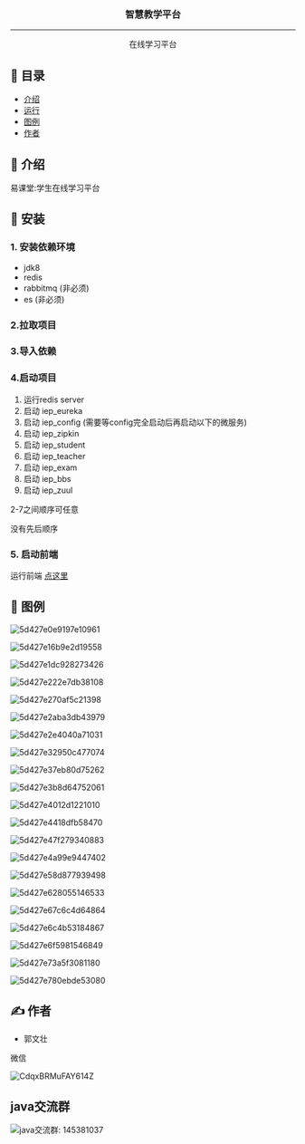 <h3 align="center">智慧教学平台</h3>

---

<p align="center"> 
    在线学习平台
    <br> 
</p>

## 📝 目录

- [介绍](#about)
- [运行](#run)
- [图例](#tuli)
- [作者](#author)

## 🧐 介绍 <a name = "about"></a>

易课堂:学生在线学习平台

## 🏁 安装 <a name = "run"></a>

### 1. 安装依赖环境

- jdk8
- redis
- rabbitmq (非必须)
- es (非必须)

### 2.拉取项目

### 3.导入依赖

### 4.启动项目

1. 运行redis server
2. 启动 iep_eureka
3. 启动 iep_config (需要等config完全启动后再启动以下的微服务)
4. 启动 iep_zipkin
5. 启动 iep_student
6. 启动 iep_teacher
7. 启动 iep_exam
8. 启动 iep_bbs
9. 启动 iep_zuul

2-7之间顺序可任意

没有先后顺序 

### 5. 启动前端

运行前端 [点这里](https://github.com/guowenzhuang/ieppage)

## 🎨 图例 <a name = "tuli"></a>

![5d427e0e9197e10961](https://i.loli.net/2019/08/01/5d427e0e9197e10961.png)



![5d427e16b9e2d19558](https://i.loli.net/2019/08/01/5d427e16b9e2d19558.png)



![5d427e1dc928273426](https://i.loli.net/2019/08/01/5d427e1dc928273426.png)



![5d427e222e7db38108](https://i.loli.net/2019/08/01/5d427e222e7db38108.png)



![5d427e270af5c21398](https://i.loli.net/2019/08/01/5d427e270af5c21398.png)



![5d427e2aba3db43979](https://i.loli.net/2019/08/01/5d427e2aba3db43979.png)



![5d427e2e4040a71031](https://i.loli.net/2019/08/01/5d427e2e4040a71031.png)



![5d427e32950c477074](https://i.loli.net/2019/08/01/5d427e32950c477074.png)



![5d427e37eb80d75262](https://i.loli.net/2019/08/01/5d427e37eb80d75262.png)



![5d427e3b8d64752061](https://i.loli.net/2019/08/01/5d427e3b8d64752061.png)



![5d427e4012d1221010](https://i.loli.net/2019/08/01/5d427e4012d1221010.png)



![5d427e4418dfb58470](https://i.loli.net/2019/08/01/5d427e4418dfb58470.png)



![5d427e47f279340883](https://i.loli.net/2019/08/01/5d427e47f279340883.png)



![5d427e4a99e9447402](https://i.loli.net/2019/08/01/5d427e4a99e9447402.png)



![5d427e58d877939498](https://i.loli.net/2019/08/01/5d427e58d877939498.png)



![5d427e628055146533](https://i.loli.net/2019/08/01/5d427e628055146533.png)



![5d427e67c6c4d64864](https://i.loli.net/2019/08/01/5d427e67c6c4d64864.png)



![5d427e6c4b53184867](https://i.loli.net/2019/08/01/5d427e6c4b53184867.png)



![5d427e6f5981546849](https://i.loli.net/2019/08/01/5d427e6f5981546849.png)



![5d427e73a5f3081180](https://i.loli.net/2019/08/01/5d427e73a5f3081180.png)



![5d427e780ebde53080](https://i.loli.net/2019/08/01/5d427e780ebde53080.png)



## ✍️ 作者 <a name = "author"></a>

- 郭文壮

微信

![CdqxBRMuFAY614Z](https://i.loli.net/2019/09/06/CdqxBRMuFAY614Z.jpg)

## java交流群

![java交流群: 145381037](https://s2.loli.net/2022/05/23/1od6XhYxVqBEyru.jpg)
